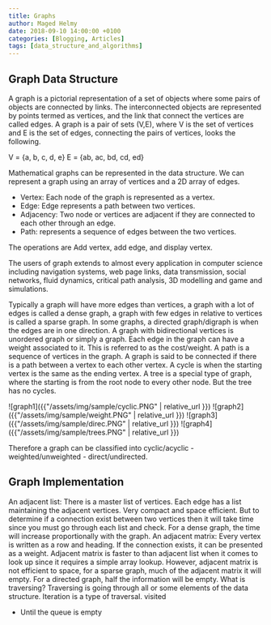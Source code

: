 ```yaml
---
title: Graphs
author: Maged Helmy
date: 2018-09-10 14:00:00 +0100
categories: [Blogging, Articles]
tags: [data_structure_and_algorithms]
---
```


## Graph Data Structure

A graph is a pictorial representation of a set of objects where some pairs of objects are connected by links. The interconnected objects are represented by points termed as vertices, and the link that connect the vertices are called edges. A graph is a pair of sets (V,E), where V is the set of vertices and E is the set of edges, connecting the pairs of vertices, looks the following.

V = {a, b, c, d, e}
E = {ab, ac, bd, cd, ed}

Mathematical graphs can be represented in the data structure. We can represent a graph using an array of vertices and a 2D array of edges.

-	Vertex: Each node of the graph is represented as a vertex.
-	Edge: Edge represents a path between two vertices.
-	Adjacency: Two node or vertices are adjacent if they are connected to each other through an edge.
-	Path: represents a sequence of edges between the two vertices.

The operations are Add vertex, add edge, and display vertex.

The users of graph extends to almost every application in computer science including navigation systems, web page links, data transmission, social networks, fluid dynamics, critical path analysis, 3D modelling and game and simulations.

Typically a graph will have more edges than vertices, a graph with a lot of edges is called a dense graph, a graph with few edges in relative to vertices is called a sparse graph. In some graphs, a directed graph/digraph is when the edges are in one direction. A graph with bidirectional vertices is unordered graph or simply a graph. Each edge in the graph can have a weight associated to it. This is referred to as the cost/weight. A path is a sequence of vertices in the graph. A graph is said to be connected if there is a path between a vertex to each other vertex. A cycle is when the starting vertex is the same as the ending vertex. A tree is a special type of graph, where the starting is from the root node to every other node. But the tree has no cycles.

![graph1]({{"/assets/img/sample/cyclic.PNG" | relative_url }})
![graph2]({{"/assets/img/sample/weight.PNG" | relative_url }})
![graph3]({{"/assets/img/sample/direc.PNG" | relative_url }})
![graph4]({{"/assets/img/sample/trees.PNG" | relative_url }})


Therefore a graph can be classified into cyclic/acyclic - weighted/unweighted - direct/undirected.

## Graph Implementation

An adjacent list: There is a master list of vertices. Each edge has a list maintaining the adjacent vertices. Very compact and space efficient. But to determine if a connection exist between two vertices then it will take time since you must go through each list and check. For a dense graph, the time will increase proportionally with the graph.
An adjacent matrix: Every vertex is written as a row and heading. If the connection exists, it can be presented as a weight. Adjacent matrix is faster to than adjacent list when it comes to look up since it requires a simple array lookup. However, adjacent matrix is not efficient to space, for a sparse graph, much of the adjacent matrix it will empty. For a directed graph, half the information will be empty.
What is traversing? Traversing is going through all or some elements of the data structure. Iteration is a type of traversal.
visited
-	Until the queue is empty
